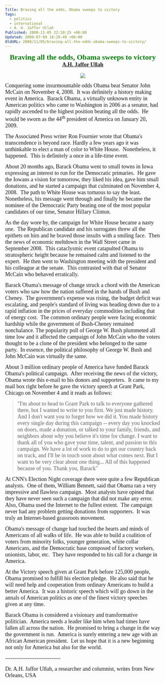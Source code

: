 ```yaml
---
Title: Braving all the odds, Obama sweeps to victory
Tags:
  - politics
  - international
  - A. H. Jaffor Ullah
Published: 2008-11-05 22:10:25 +06:00
Updated: 2009-07-09 18:20:49 +06:00
OldURL: 2008/11/05/braving-all-the-odds-obama-sweeps-to-victory/
---
```



<p align="center" style="margin: 0in 0in 0pt" class="MsoNormal"><font size="5" color="#008000" face="Garamond"><strong>Braving all the odds, Obama sweeps to victory</strong></font></p>
<p align="center" style="margin: 0in 0in 0pt" class="MsoNormal"><span style="font-size: 8pt"></span></p>
<p align="center" style="margin: 0in 0in 0pt" class="MsoNormal"><font size="4" face="Garamond"><strong><a href="https://muktomona.com/Articles/jaffor/index.htm">A.H. Jaffor Ullah</a></strong></font></p>
<p align="center" style="margin: 0in 0in 0pt" class="MsoNormal">&nbsp;</p>
<p align="center" style="margin: 0in 0in 0pt" class="MsoNormal"><img src="https://d.yimg.com/us.yimg.com/p/rids/20081105/i/ra2541518284.jpg?x=400&amp;y=305&amp;q=85&amp;sig=7KEcyox4aRBgY2bYbcLePA--" /></p>
<p class="MsoNormal"><span style="font-size: 10pt"><font face="Garamond"><font size="4">Conquering some insurmountable odds Obama beat Senator John McCain on November 4, 2008.<span>  </span>It was definitely a history making event in <st1></st1><st1></st1>America.<span>  </span>Barack Obama, a virtually unknown entity in American politics who came to <st1></st1><st1></st1>Washington in 2006 as a senator, had rapidly ascended to the highest position beating all the odds.<span>  </span>He would be sworn as the 44<sup>th</sup> president of <st1></st1><st1></st1>America on January 20, 2009.<o></o></font></font></span></p>
<p class="MsoNormal"><span style="font-size: 10pt"><o></o></span></p>
<p class="MsoNormal"><span style="font-size: 10pt"><font face="Garamond"><font size="4">The Associated Press writer Ron Fournier wrote that Obama's transcendence is beyond race. Hardly a few years ago it was unthinkable to elect a man of color to White House.<span>  </span>Nonetheless, it happened.<span>  </span>This is definitely a once in a life-time event.<span>  </span><o></o></font></font></span></p>
<p class="MsoNormal"><span style="font-size: 10pt"><o></o></span></p>
<p class="MsoNormal"><span style="font-size: 10pt"><font face="Garamond"><font size="4">About 20 months ago, Barack Obama went to small towns in <st1></st1><st1></st1>Iowa expressing an interest to run for the Democratic primaries.<span>  </span>He gave the Iowans a vision for tomorrow, they liked his idea, gave him small donations, and he started a campaign that culminated on November 4, 2008.<span>  </span>The path to White House was tortuous to say the least.<span>  </span>Nonetheless, his message went through and finally he became the nominee of the Democratic Party beating one of the most popular candidates of our time, Senator Hillary Clinton. <o></o></font></font></span></p>
<p class="MsoNormal"><span style="font-size: 10pt"><o></o></span></p>
<p class="MsoNormal"><span style="font-size: 10pt"><font face="Garamond"><font size="4">As the day wore by, the campaign for White House became a nasty one.<span>  </span>The Republican candidate and his surrogates threw all the epithets on him and he braved those insults with a smiling face.<span>  </span>Then the news of economic meltdown in the Wall Street came in September 2008.<span>  </span>This cataclysmic event catapulted Obama to stratospheric height because he remained calm and listened to the expert.<span>  </span>He then went to <st1></st1><st1></st1>Washington meeting with the president and his colleague at the senate.<span>  </span>This contrasted with that of Senator McCain who behaved erratically.<o></o></font></font></span></p>
<p class="MsoNormal"><span style="font-size: 10pt"><o></o></span></p>
<p class="MsoNormal"><span style="font-size: 10pt"><font face="Garamond"><font size="4">Barack Obama's message of change struck a chord with the American voters who saw how the nation suffered in the hands of Bush and Cheney.<span>  </span>The government's expense was rising, the budget deficit was escalating, and people's standard of living was heading down due to a rapid inflation in the prices of everyday commodities including that of energy cost.<span>  </span>The common ordinary people were facing economic hardship while the government of Bush-Cheney remained nonchalance. The popularity poll of George W. Bush plummeted all time low and it affected the campaign of John McCain who the voters thought to be a clone of the president who belonged to the same party.<span>  </span>In essence, the political philosophy of George W. Bush and John McCain was virtually the same.<o></o></font></font></span></p>
<p class="MsoNormal"><span style="font-size: 10pt"><o></o></span></p>
<p class="MsoNormal"><span style="font-size: 10pt"><font face="Garamond"><font size="4">About 3 million ordinary people of <st1></st1><st1></st1>America have funded Barack Obama's political campaign.<span>  </span>After receiving the news of the victory, Obama wrote this e-mail to his donors and supporters.<span>  </span>It came to my mail box right before he gave the victory speech at Grant Park, <st1></st1><st1></st1>Chicago on November 4 and it reads as follows:<o></o></font></font></span></p>
<p class="MsoNormal"><span style="font-size: 10pt"><o></o></span></p>

<blockquote>
<p class="MsoNormal"><span style="font-size: 10pt"><font face="Garamond"><font size="4">"I'm about to head to Grant Park to talk to everyone gathered there, but I wanted to write to you first.
We just made history. And I don't want you to forget how we did it. You made history every single day during this campaign -- every day you knocked on doors, made a donation, or talked to your family, friends, and neighbors about why you believe it's time for change. I want to thank all of you who gave your time, talent, and passion to this campaign. We have a lot of work to do to get our country back on track, and I'll be in touch soon about what comes next. But I want to be very clear about one thing... All of this happened because of you. Thank you, Barack"<o></o></font></font></span></blockquote>
<p class="MsoNormal"><span style="font-size: 10pt"><o></o></span></p>
<p class="MsoNormal"><span style="font-size: 10pt"><font face="Garamond"><font size="4">At CNN's Election Night coverage there were quite a few Republican analysts.<span>  </span>One of them, William Bennett, said that Obama ran a very impressive and flawless campaign.<span>  </span>Most analysts have opined that they have never seen such a campaign that did not make any error.<span>  </span>Also, Obama used the Internet to the fullest extent.<span>  </span>The campaign never had any problem getting donations from supporters.<span>  </span>It was truly an Internet-based grassroots movement.<o></o></font></font></span></p>
<p class="MsoNormal"><span style="font-size: 10pt"><o></o></span></p>
<p class="MsoNormal"><span style="font-size: 10pt"><font face="Garamond"><font size="4">Obama's message of change had touched the hearts and minds of Americans of all walks of life.<span>  </span>He was able to build a coalition of voters from minority folks, younger generation, white collar Americans, and the Democratic base composed of factory workers, unionists, labor, etc.<span>  </span>They have responded to his call for a change in <st1></st1><st1></st1>America.<span>  </span><o></o></font></font></span></p>
<p class="MsoNormal"><span style="font-size: 10pt"><o></o></span></p>
<p class="MsoNormal"><span style="font-size: 10pt"><font face="Garamond"><font size="4">At the Victory speech given at Grant Park before 125,000 people, Obama promised to fulfill his election pledge.<span>  </span>He also said that he will need help and cooperation from ordinary Americans to build a better <st1></st1><st1></st1>America.<span>  </span>It was a historic speech which will go down in the annals of American politics as one of the finest victory speeches given at any time.<o></o></font></font></span></p>
<p class="MsoNormal"><span style="font-size: 10pt"><o></o></span></p>
<p class="MsoNormal"><span style="font-size: 10pt"><font face="Garamond"><font size="4">Barack Obama is considered a visionary and transformative politician.<span>  </span><st1></st1><st1></st1>America needs a leader like him when bad times have fallen all across the nation.<span>  </span>He promised to bring a change in the way the government is run.<span>  </span><st1></st1><st1></st1>America is surely entering a new age with an African American president.<span>  </span>Let us hope that it is a new beginning not only for <st1></st1><st1></st1>America but also for the world.<o></o></font></font></span></p>
<p class="MsoNormal"><span style="font-size: 10pt"><font face="Garamond"><font size="4">------------------------------<o></o></font></font></span></p>
<p class="MsoNormal"><span style="font-size: 10pt"><font face="Garamond"><font size="4">Dr. A.H. Jaffor Ullah, a researcher and columnist, writes from <st1></st1><st1></st1>New Orleans, <st1></st1>USA</font></font></span></p>

